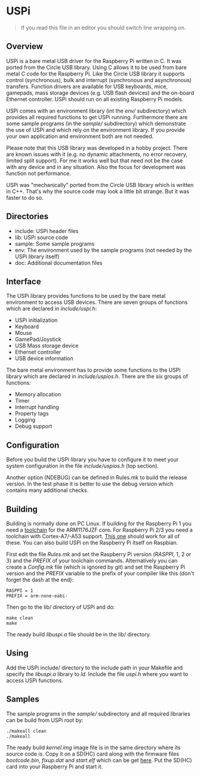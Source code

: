 USPi
====

> If you read this file in an editor you should switch line wrapping on.

Overview
--------

USPi is a bare metal USB driver for the Raspberry Pi written in C. It was ported from the Circle USB library. Using C allows it to be used from bare metal C code for the Raspberry Pi. Like the Circle USB library it supports control (synchronous), bulk and interrupt (synchronous and asynchronous) transfers. Function drivers are available for USB keyboards, mice, gamepads, mass storage devices (e.g. USB flash devices) and the on-board Ethernet controller. USPi should run on all existing Raspberry Pi models.

USPi comes with an environment library (int the *env/* subdirectory) which provides all required functions to get USPi running. Furthermore there are some sample programs (in the *sample/* subdirectory) which demonstrate the use of USPi and which rely on the environment library. If you provide your own application and environment both are not needed.

Please note that this USB library was developed in a hobby project. There are known issues with it (e.g. no dynamic attachments, no error recovery, limited split support). For me it works well but that need not be the case with any device and in any situation. Also the focus for development was function not performance.

USPi was "mechanically" ported from the Circle USB library which is written in C++. That's why the source code may look a little bit strange. But it was faster to do so.

Directories
-----------

* include: USPi header files
* lib: USPi source code
* sample: Some sample programs
* env: The environment used by the sample programs (not needed by the USPi library itself)
* doc: Additional documentation files

Interface
---------

The USPi library provides functions to be used by the bare metal environment to access USB devices. There are seven groups of functions which are declared in *include/uspi.h*:

* USPi initialization
* Keyboard
* Mouse
* GamePad/Joystick
* USB Mass storage device
* Ethernet controller
* USB device information

The bare metal environment has to provide some functions to the USPi library which are declared in *include/uspios.h*. There are the six groups of functions:

* Memory allocation
* Timer
* Interrupt handling
* Property tags
* Logging
* Debug support

Configuration
-------------

Before you build the USPi library you have to configure it to meet your system configuration in the file *include/uspios.h* (top section).

Another option (NDEBUG) can be defined in Rules.mk to build the release version. In the test phase it is better to use the debug version which contains many additional checks.

Building
--------

Building is normally done on PC Linux. If building for the Raspberry Pi 1 you need a [toolchain](http://elinux.org/Rpi_Software#ARM) for the ARM1176JZF core. For Raspberry Pi 2/3 you need a toolchain with Cortex-A7/-A53 support. [This one](https://github.com/raspberrypi/tools/tree/master/arm-bcm2708/gcc-linaro-arm-linux-gnueabihf-raspbian-x64) should work for all of these. You can also build USPi on the Raspberry Pi itself on Raspbian.

First edit the file *Rules.mk* and set the Raspberry Pi version (*RASPPI*, 1, 2 or 3) and the *PREFIX* of your toolchain commands. Alternatively you can create a *Config.mk* file (which is ignored by git) and set the Raspberry Pi version and the *PREFIX* variable to the prefix of your compiler like this (don't forget the dash at the end):

`RASPPI = 1`  
`PREFIX = arm-none-eabi-`

Then go to the lib/ directory of USPi and do:

`make clean`  
`make`

The ready build *libuspi.a* file should be in the lib/ directory.

Using
-----

Add the USPi include/ directory to the include path in your Makefile and specify the *libuspi.a* library to *ld*. Include the file *uspi.h* where you want to access USPi functions.

Samples
-------

The sample programs in the *sample/* subdirectory and all required libraries can be build from USPi root by:

`./makeall clean`  
`./makeall`

The ready build *kernel.img* image file is in the same directory where its source code is. Copy it on a SD(HC) card along with the firmware files *bootcode.bin*, *fixup.dat* and *start.elf* which can be get [here](https://github.com/raspberrypi/firmware/tree/master/boot). Put the SD(HC) card into your Raspberry Pi and start it.
